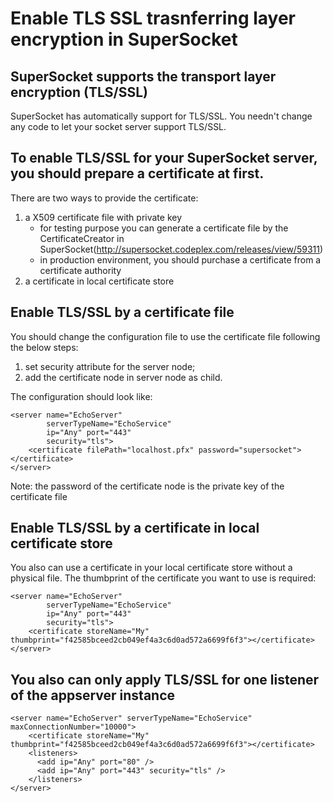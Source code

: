 # Enable TLS SSL trasnferring layer encryption in SuperSocket

## SuperSocket supports the transport layer encryption (TLS/SSL)

SuperSocket has automatically support for TLS/SSL. You needn't change any code to let your socket server support TLS/SSL.

## To enable TLS/SSL for your SuperSocket server, you should prepare a certificate at first.
There are two ways to provide the certificate:

1. a X509 certificate file with private key
    * for testing purpose you can generate a certificate file by the CertificateCreator in SuperSocket(http://supersocket.codeplex.com/releases/view/59311)
    * in production environment, you should purchase a certificate from a certificate authority
2. a certificate in local certificate store

## Enable TLS/SSL by a certificate file

You should change the configuration file to use the certificate file following the below steps:

1. set security attribute for the server node;
2. add the certificate node in server node as child.

The configuration should look like:

    <server name="EchoServer"
            serverTypeName="EchoService"
            ip="Any" port="443"
            security="tls">
        <certificate filePath="localhost.pfx" password="supersocket"></certificate>
    </server>

Note: the password of the certificate node is the private key of the certificate file

## Enable TLS/SSL by a certificate in local certificate store

You also can use a certificate in your local certificate store without a physical file. The thumbprint of the certificate you want to use is required:

    <server name="EchoServer"
            serverTypeName="EchoService"
            ip="Any" port="443"
            security="tls">
        <certificate storeName="My" thumbprint="‎f42585bceed2cb049ef4a3c6d0ad572a6699f6f3"></certificate>
    </server>

## You also can only apply TLS/SSL for one listener of the appserver instance

    <server name="EchoServer" serverTypeName="EchoService" maxConnectionNumber="10000">
        <certificate storeName="My" thumbprint="‎f42585bceed2cb049ef4a3c6d0ad572a6699f6f3"></certificate>
        <listeners>
          <add ip="Any" port="80" />
          <add ip="Any" port="443" security="tls" />
        </listeners>
    </server>
